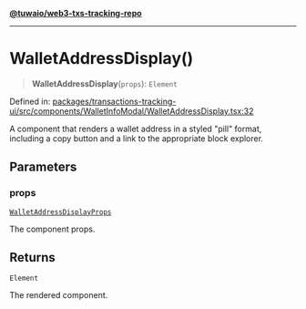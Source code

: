 [**@tuwaio/web3-txs-tracking-repo**](../../../README.md)

***

# WalletAddressDisplay()

> **WalletAddressDisplay**(`props`): `Element`

Defined in: [packages/transactions-tracking-ui/src/components/WalletInfoModal/WalletAddressDisplay.tsx:32](https://github.com/TuwaIO/web3-transactions-tracking/blob/8756609a5523c78e41057cc5e1684ed645ee913e/packages/transactions-tracking-ui/src/components/WalletInfoModal/WalletAddressDisplay.tsx#L32)

A component that renders a wallet address in a styled "pill" format,
including a copy button and a link to the appropriate block explorer.

## Parameters

### props

[`WalletAddressDisplayProps`](../type-aliases/WalletAddressDisplayProps.md)

The component props.

## Returns

`Element`

The rendered component.
